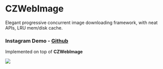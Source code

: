 # CZWebImage

Elegant progressive concurrent image downloading framework, with neat APIs, LRU mem/disk cache.

### Instagram Demo - [Github](https://github.com/showt1me/CZInstagram)
Implemented on top of **CZWebImage**

<img src="./Documents/CZInstagram.gif">
